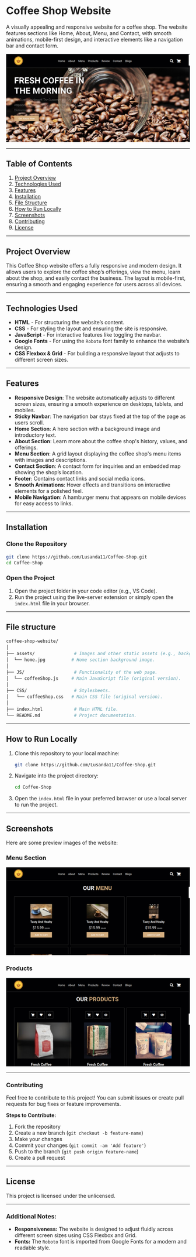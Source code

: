 # Coffee Shop Website

A visually appealing and responsive website for a coffee shop. The website features sections like Home, About, Menu, and Contact, with smooth animations, mobile-first design, and interactive elements like a navigation bar and contact form.

![home_page](./assets/home_page.png)

---

## Table of Contents

1. [Project Overview](#project-overview)
2. [Technologies Used](#technologies-used)
3. [Features](#features)
4. [Installation](#installation)
5. [File Structure](#file-structure)
6. [How to Run Locally](#how-to-run-locally)
7. [Screenshots](#screenshots)
8. [Contributing](#contributing)
9. [License](#license)

---

## Project Overview

This Coffee Shop website offers a fully responsive and modern design. It allows users to explore the coffee shop’s offerings, view the menu, learn about the shop, and easily contact the business. The layout is mobile-first, ensuring a smooth and engaging experience for users across all devices.

---

## Technologies Used

- **HTML** - For structuring the website’s content.
- **CSS** - For styling the layout and ensuring the site is responsive.
- **JavaScript** - For interactive features like toggling the navbar.
- **Google Fonts** - For using the `Roboto` font family to enhance the website’s design.
- **CSS Flexbox & Grid** - For building a responsive layout that adjusts to different screen sizes.

---

## Features

- **Responsive Design**: The website automatically adjusts to different screen sizes, ensuring a smooth experience on desktops, tablets, and mobiles.
- **Sticky Navbar**: The navigation bar stays fixed at the top of the page as users scroll.
- **Home Section**: A hero section with a background image and introductory text.
- **About Section**: Learn more about the coffee shop's history, values, and offerings.
- **Menu Section**: A grid layout displaying the coffee shop's menu items with images and descriptions.
- **Contact Section**: A contact form for inquiries and an embedded map showing the shop’s location.
- **Footer**: Contains contact links and social media icons.
- **Smooth Animations**: Hover effects and transitions on interactive elements for a polished feel.
- **Mobile Navigation**: A hamburger menu that appears on mobile devices for easy access to links.

---

## Installation

### Clone the Repository

```bash
git clone https://github.com/Lusanda11/Coffee-Shop.git
cd Coffee-Shop
```
### Open the Project
1. Open the project folder in your code editor (e.g., VS Code).
2. Run the project using the live-server extension or simply open the `index.html` file in your browser.

---
## File structure

```graphql
coffee-shop-website/
│
├── assets/               # Images and other static assets (e.g., background images, icons).
│  └── home.jpg          # Home section background image.
│
├── JS/                   # Functionality of the web page.
│  └── coffeeShop.js     # Main JavaScript file (original version).
│
├── CSS/                  # Stylesheets.
│   └── coffeeShop.css   # Main CSS file (original version).
│
├── index.html            # Main HTML file.
└── README.md             # Project documentation.
```
---

## How to Run Locally

1. Clone this repository to your local machine:
    ```bash
    git clone https://github.com/Lusanda11/Coffee-Shop.git
    ```
2. Navigate into the project directory:
    ```bash
    cd Coffee-Shop
    ```
3. Open the `index.html` file in your preferred browser or use a local server to run the project.    

---

## Screenshots
Here are some preview images of the website:

### Menu Section

![menu_page](./assets/menu_page.png)

### Products

![product_page](./assets/product_page.png)

---

### Contributing
Feel free to contribute to this project! You can submit issues or create pull requests for bug fixes or feature improvements.

**Steps to Contribute:**
1. Fork the repository
2. Create a new branch (`git checkout -b feature-name`)
3. Make your changes
4. Commit your changes (`git commit -am 'Add feature'`)
5. Push to the branch (`git push origin feature-name`)
6. Create a pull request

---

## License
This project is licensed under the unlicensed.

---

### **Additional Notes:**
- **Responsiveness:** The website is designed to adjust fluidly across different screen sizes using CSS Flexbox and Grid.
- **Fonts:** The `Roboto` font is imported from Google Fonts for a modern and readable style.
